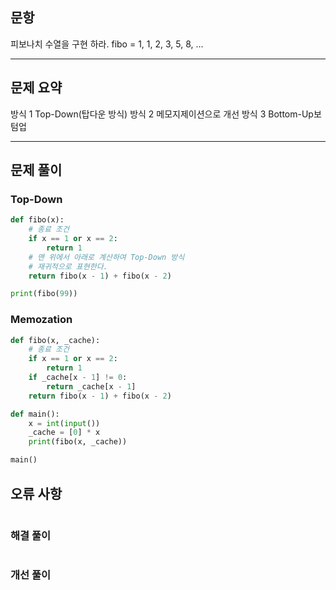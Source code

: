 ## 문항
피보나치 수열을 구현 하라.
fibo = 1, 1, 2, 3, 5, 8, ...

---
## 문제 요약

방식 1 Top-Down(탑다운 방식)
방식 2 메모지제이션으로 개선
방식 3 Bottom-Up보텀업

---
## 문제 풀이

### Top-Down

```python
def fibo(x):
	# 종료 조건
	if x == 1 or x == 2:
		return 1
	# 맨 위에서 아래로 계산하여 Top-Down 방식
	# 재귀적으로 표현한다.
	return fibo(x - 1) + fibo(x - 2)

print(fibo(99))
```

### Memozation

```python
def fibo(x, _cache):
	# 종료 조건
	if x == 1 or x == 2:
		return 1
	if _cache[x - 1] != 0:
		return _cache[x - 1]
	return fibo(x - 1) + fibo(x - 2)

def main():
	x = int(input())
	_cache = [0] * x
	print(fibo(x, _cache))

main()
```
## 오류 사항
```bash

```

### 해결 풀이
```python

```

### 개선 풀이
```python

```